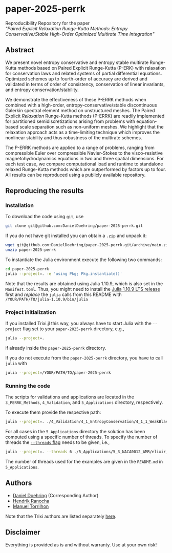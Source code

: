 # paper-2025-perrk
Reproducibility Repository for the paper  
_"Paired Explicit Relaxation Runge-Kutta Methods: Entropy Conservative/Stable High-Order Optimized Multirate Time Integration"_

## Abstract

We present novel entropy conservative and entropy stable multirate Runge-Kutta methods based on Paired Explicit Runge-Kutta (P-ERK) with relaxation for conservation laws and related systems of partial differential equations.
Optimized schemes up to fourth-order of accuracy are derived and validated in terms of order of consistency, conservation of linear invariants, and entropy conservation/stability.

We demonstrate the effectiveness of these P-ERRK methods when combined with a high-order, entropy-conservative/stable discontinuous Galerkin spectral element method on unstructured meshes.
The Paired Explicit _Relaxation_ Runge-Kutta methods (P-ERRK) are readily implemented for partitioned semidiscretizations arising from problems with equation-based scale separation such as non-uniform meshes.
We highlight that the relaxation approach acts as a time-limiting technique which improves the nonlinear stability and thus robustness of the multirate schemes.

The P-ERRK methods are applied to a range of problems, ranging from compressible Euler over compressible Navier-Stokes to the visco-resistive magnetohydrodynamics equations in two and three spatial dimensions.
For each test case, we compare computational load and runtime to standalone relaxed Runge-Kutta methods which are outperformed by factors up to four.
All results can be reproduced using a publicly available repository.
## Reproducing the results

### Installation

To download the code using `git`, use 

```bash
git clone git@github.com:DanielDoehring/paper-2025-perrk.git
``` 

If you do not have git installed you can obtain a `.zip` and unpack it:
```bash
wget git@github.com:DanielDoehring/paper-2025-perrk.git/archive/main.zip
unzip paper-2025-perrk
```

To instantiate the Julia environment execute the following two commands:
```bash
cd paper-2025-perrk
julia --project=. -e 'using Pkg; Pkg.instantiate()'
```

Note that the results are obtained using Julia 1.10.9, which is also set in the `Manifest.toml`.
Thus, you might need to install the [Julia 1.10.9 LTS release](https://julialang.org/downloads/) first
and *replace* the `julia` calls from this README with
`/YOUR/PATH/TO/julia-1.10.9/bin/julia`

### Project initialization

If you installed Trixi.jl this way, you always have to start Julia with the `--project` flag set to your `paper-2025-perrk` directory, e.g.,
```bash
julia --project=.
```
if already inside the `paper-2025-perrk` directory.

If you do not execute from the `paper-2025-perrk` directory, you have to call `julia` with
```bash
julia --project=/YOUR/PATH/TO/paper-2025-perrk
```

### Running the code

The scripts for validations and applications are located in the `3_PERRK_Methods`, `4_Validation`, and `5_Applications` directory, respectively.

To execute them provide the respective path:

```bash
julia --project=. ./4_Validation/4_1_EntropyConservation/4_1_1_WeakBlastWave_Euler_MHD/elixir_euler_weak_blast_er.jl
```

For all cases in the `5_Applications` directory the solution has been computed using a specific number of 
threads.
To specify the number of threads the [`--threads` flag](https://docs.julialang.org/en/v1/manual/multi-threading/#Starting-Julia-with-multiple-threads) needs to be given, i.e., 
```bash
julia --project=. --threads 6 ./5_Applications/5_3_NACA0012_AMR/elixir_euler_NACA0012airfoil_mach08.jl
```
The number of threads used for the examples are given in the `README.md` in `5_Applications`.

## Authors

* [Daniel Doehring](https://www.acom.rwth-aachen.de/the-lab/team-people/name:daniel_doehring) (Corresponding Author)
* [Hendrik Ranocha](https://ranocha.de/home#gsc.tab=0)
* [Manuel Torrilhon](https://www.acom.rwth-aachen.de/the-lab/team-people/name:manuel_torrilhon)

Note that the Trixi authors are listed separately [here](https://github.com/DanielDoehring/paper-2025-perrk/blob/main/Trixi.jl-v0.12.2%2Bmod/AUTHORS.md).

## Disclaimer

Everything is provided as is and without warranty. Use at your own risk!
